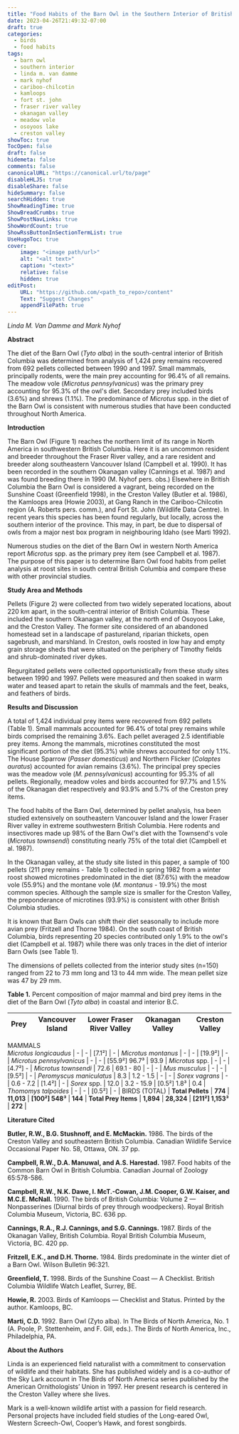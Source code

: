 ```yaml
---
title: "Food Habits of the Barn Owl in the Southern Interior of British Columbia"
date: 2023-04-26T21:49:32-07:00
draft: true
categories:
  - birds
  - food habits
tags:
  - barn owl
  - southern interior
  - linda m. van damme
  - mark nyhof
  - cariboo-chilcotin
  - kamloops
  - fort st. john
  - fraser river valley
  - okanagan valley
  - meadow vole
  - osoyoos lake
  - creston valley
showToc: true
TocOpen: false
draft: false
hidemeta: false
comments: false
canonicalURL: "https://canonical.url/to/page"
disableHLJS: true 
disableShare: false
hideSummary: false
searchHidden: true
ShowReadingTime: true
ShowBreadCrumbs: true
ShowPostNavLinks: true
ShowWordCount: true
ShowRssButtonInSectionTermList: true
UseHugoToc: true
cover:
    image: "<image path/url>" 
    alt: "<alt text>" 
    caption: "<text>" 
    relative: false
    hidden: true
editPost:
    URL: "https://github.com/<path_to_repo>/content"
    Text: "Suggest Changes" 
    appendFilePath: true 
---
```


*Linda M. Van Damme and Mark Nyhof*

**Abstract**

The diet of the Barn Owl (*Tyto alba*) in the south-central interior of British Columbia was determined from analysis of 1,424 prey remains recovered from 692 pellets collected between 1990 and 1997. Small mammals, principally rodents, were the main prey accounting for 96.4% of all remains. The meadow vole (*Microtus pennsylvanicus*) was the primary prey accounting for 95.3% of the owl's diet. Secondary prey included birds (3.6%) and shrews (1.1%). The predominance of *Microtus* spp. in the diet of the Barn Owl is consistent with numerous studies that have been conducted throughout North America.

**Introduction**

The Barn Owl (Figure 1) reaches the northern limit of its range in North America in southwestern British Columbia. Here it is an uncommon resident and breeder throughout the Fraser River valley, and a rare resident and breeder along southeastern Vancouver Island (Campbell et al. 1990). It has been recorded in the southern Okanagan valley (Cannings et al. 1987) and was found breeding there in 1990 (M. Nyhof pers. obs.) Elsewhere in British Columbia the Barn Owl is considered a vagrant, being recorded on the Sunshine Coast (Greenfield 1998), in the Creston Valley (Butler et al. 1986), the Kamloops area (Howie 2003), at Gang Ranch in the Cariboo-Chilcotin region (A. Roberts pers. comm.), and Fort St. John (Wildlife Data Centre). In recent years this species has been found regularly, but locally, across the southern interior of the province. This may, in part, be due to dispersal of owls from a major nest box program in neighbouring Idaho (see Marti 1992).

Numerous studies on the diet of the Barn Owl in western North America report *Microtus* spp. as the primary prey item (see Campbell et al. 1987). The purpose of this paper is to determine Barn Owl food habits from pellet analysis at roost sites in south central British Columbia and compare these with other provincial studies.

**Study Area and Methods**

Pellets (Figure 2) were collected from two widely seperated locations, about 220 km apart, in the south-central interior of British Columbia. These included the southern Okanagan valley, at the north end of Osoyoos Lake, and the Creston Valley. The former site considered of an abandoned homestead set in a landscape of pastureland, riparian thickets, open sagebrush, and marshland. In Creston, owls roosted in low hay and empty grain storage sheds that were situated on the periphery of Timothy fields and shrub-dominated river dykes.

Regurgitated pellets were collected opportunistically from these study sites between 1990 and 1997. Pellets were measured and then soaked in warm water and teased apart to retain the skulls of mammals and the feet, beaks, and feathers of birds.

**Results and Discussion**

A total of 1,424 individual prey items were recovered from 692 pellets (Table 1). Small mammals accounted for 96.4% of total prey remains while birds comprised the remaining 3.6%. Each pellet averaged 2.5 identifiable prey items. Among the mammals, microtines constituted the most significant portion of the diet (95.3%) while shrews accounted for only 1.1%. The House Sparrow (*Passer domesticus*) and Northern Flicker (*Colaptes auratus*) accounted for avian remains (3.6%). The principal prey species was the meadow vole (*M. pennsylvanicus*) accounting for 95.3% of all pellets. Regionally, meadow voles and birds accounted for 97.7% and 1.5% of the Okanagan diet respectively and 93.9% and 5.7% of the Creston prey items.

The food habits of the Barn Owl, determined by pellet analysis, hsa been studied extensively on southeastern Vancouver Island and the lower Fraser River valley in extreme southwestern British Columbia. Here rodents and insectivores made up 98% of the Barn Owl's diet with the Townsend's vole (*Microtus townsendi*) constituting nearly 75% of the total diet (Campbell et al. 1987).

In the Okanagan valley, at the study site listed in this paper, a sample of 100 pellets (211 prey remains - Table 1) collected in spring 1982 from a winter roost showed microtines predominated in the diet (87.6%) with the meadow vole (55.9%) and the montane vole (*M. montanus* - 19.9%) the most common species. Although the sample size is smaller for the Creston Valley, the preponderance of microtines (93.9%) is consistent with other British Columbia studies.

It is known that Barn Owls can shift their diet seasonally to include more avian prey (Fritzell and Thorne 1984). On the south coast of British Columbia, birds representing 20 species contributed only 1.9% to the owl's diet (Campbell et al. 1987) while there was only traces in the diet of interior Barn Owls (see Table 1).

The dimensions of pellets collected from the interior study sites (n=150) ranged from 22 to 73 mm long and 13 to 44 mm wide. The mean pellet size was 47 by 29 mm.

**Table 1.** Percent composition of major mammal and bird prey items in the diet of the Barn Owl (*Tyto alba*) in coastal and interior B.C.



| Prey   | Vancouver Island | Lower Fraser River Valley | Okanagan Valley | Creston Valley |
--------|------------------|---------------------------|-----------------|----------------|
MAMMALS     
*Microtus longicaudus* | - | - | [7.1²] | - |
*Microtus montanus* | - | - | [19.9²] | - |
*Microtus pennsylvanicus* | - | - | [55.9²] 96.7³ | 93.9 |
*Microtus* spp. | - | - | [4.7²] - |
*Microtus townsendi* | 72.6 | 69.1 - 80 | - | - |
*Mus musculus* | - | - | [9.5²] | - |
*Peromyscus maniculatus* | 8.3 | 1.2 - 1.5 | - | - |
*Sorex vagrans* | - | 0.6 - 7.2 | [1.4²] | - |
*Sorex* spp. | 12.0 | 3.2 - 15.9 | [0.5²] 1.8³ | 0.4 |   
*Thomomys talpoides* | - | - | [0.5²] | - |
BIRDS (TOTAL) |
**Total Pellets** | **774** | **11,013** | **[100²] 548³** | **144** |
**Total Prey Items** | **1,894** | **28,324** | **[211²] 1,153³** | **272** |

**Literature Cited**

**Butler, R.W., B.G. Stushnoff, and E. McMackin.** 1986. The birds of the Creston Valley and southeastern British Columbia. Canadian Wildlife Service Occasional Paper No. 58, Ottawa, ON. 37 pp.

**Campbell, R.W., D.A. Manuwal, and A.S. Harestad.** 1987. Food habits of the Common Barn Owl in British Columbia. Canadian Journal of Zoology 65:578-586.

**Campbell, R.W., N.K. Dawe, I. McT.-Cowan, J.M. Cooper, G.W. Kaiser, and M.C.E. McNall.** 1990. The birds of British Columbia: Volume 2 — Nonpasserines (Diurnal birds of prey through woodpeckers). Royal British Columbia Museum, Victoria, BC. 636 pp.

**Cannings, R.A., R.J. Cannings, and S.G. Cannings.** 1987. Birds of the Okanagan Valley, British Columbia. Royal British Columbia Museum, Victoria, BC. 420 pp.

**Fritzell, E.K., and D.H. Thorne.** 1984. Birds predominate in the winter diet of a Barn Owl. Wilson Bulletin 96:321.

**Greenfield, T.** 1998. Birds of the Sunshine Coast — A Checklist. British Columbia Wildlife Watch Leaflet, Surrey, BE.

**Howie, R.** 2003. Birds of Kamloops — Checklist and Status. Printed by the author. Kamloops, BC. 

**Marti, C.D.** 1992. Barn Owl (Zyto alba). In The Birds of North America, No. 1 (A. Poole, P. Stettenheim, and F. Gill, eds.). The Birds of North America, Inc., Philadelphia, PA.

**About the Authors**

Linda is an experienced field naturalist with a commitment to conservation of wildlife and their habitats. She has published widely and is a co-author of the Sky Lark account in The Birds of North America series published by the American Ornithologists’ Union in 1997. Her present research is centered in the Creston Valley where she lives. 

Mark is a well-known wildlife artist with a passion for field research. Personal projects have included field studies of the Long-eared Owl, Western Screech-Owl, Cooper’s Hawk, and forest songbirds.






